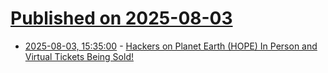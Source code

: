 # [Published on 2025-08-03](index.md)

* [2025-08-03, 15:35:00](https://soylentnews.org/article.pl?sid=25/08/02/1248204&from=rss) - [Hackers on Planet Earth (HOPE) In Person and Virtual Tickets Being Sold!](https://soylentnews.org/article.pl?sid=25/08/02/1248204&from=rss)
